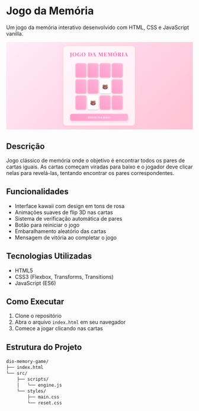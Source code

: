 # Jogo da Memória

Um jogo da memória interativo desenvolvido com HTML, CSS e JavaScript vanilla.

![Screenshot do Jogo](src/assets/image.png)

## Descrição

Jogo clássico de memória onde o objetivo é encontrar todos os pares de cartas iguais. As cartas começam viradas para baixo e o jogador deve clicar nelas para revelá-las, tentando encontrar os pares correspondentes.

## Funcionalidades

- Interface kawaii com design em tons de rosa
- Animações suaves de flip 3D nas cartas
- Sistema de verificação automática de pares
- Botão para reiniciar o jogo
- Embaralhamento aleatório das cartas
- Mensagem de vitória ao completar o jogo

## Tecnologias Utilizadas

- HTML5
- CSS3 (Flexbox, Transforms, Transitions)
- JavaScript (ES6)

## Como Executar

1. Clone o repositório
2. Abra o arquivo `index.html` em seu navegador
3. Comece a jogar clicando nas cartas

## Estrutura do Projeto

```
dio-memory-game/
├── index.html
└── src/
    ├── scripts/
    │   └── engine.js
    └── styles/
        ├── main.css
        └── reset.css
```


